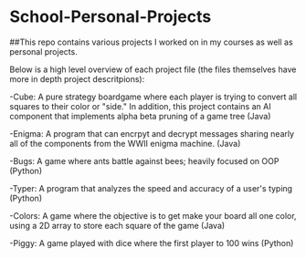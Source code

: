 # School-Personal-Projects

##This repo contains various projects I worked on in my courses as well as personal projects.

Below is a high level overview of each project file (the files themselves have more in depth project descritpions):

-Cube: A pure strategy boardgame where each player is trying to convert all squares to their color or "side."
       In addition, this project contains an AI component that implements alpha beta pruning of a game tree (Java)
       
-Enigma: A program that can encrpyt and decrypt messages sharing nearly all of the components from the WWII enigma machine. (Java)       

-Bugs:  A game where ants battle against bees; heavily focused on OOP (Python)

-Typer:  A program that analyzes the speed and accuracy of a user's typing (Python)

-Colors: A game where the objective is to get make your board all one color, using a 2D array to store each square of the game (Java)

-Piggy:  A game played with dice where the first player to 100 wins (Python)
